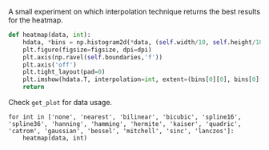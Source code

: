 A small experiment on which interpolation technique returns the best results for the heatmap.
```python
def heatmap(data, int):
	hdata, *bins = np.histogram2d(*data, (self.width/10, self.height/10))
	plt.figure(figsize=figsize, dpi=dpi)
	plt.axis(np.ravel(self.boundaries,'f'))
	plt.axis('off')
	plt.tight_layout(pad=0)
	plt.imshow(hdata.T, interpolation=int, extent=(bins[0][0], bins[0][-1], bins[1][0], bins[1][-1]), cmap='gray_r')
	return
```
Check `get_plot` for data usage.
```
for int in ['none', 'nearest', 'bilinear', 'bicubic', 'spline16', 'spline36', 'hanning', 'hamming', 'hermite', 'kaiser', 'quadric', 'catrom', 'gaussian', 'bessel', 'mitchell', 'sinc', 'lanczos']:
	heatmap(data, int)
```
